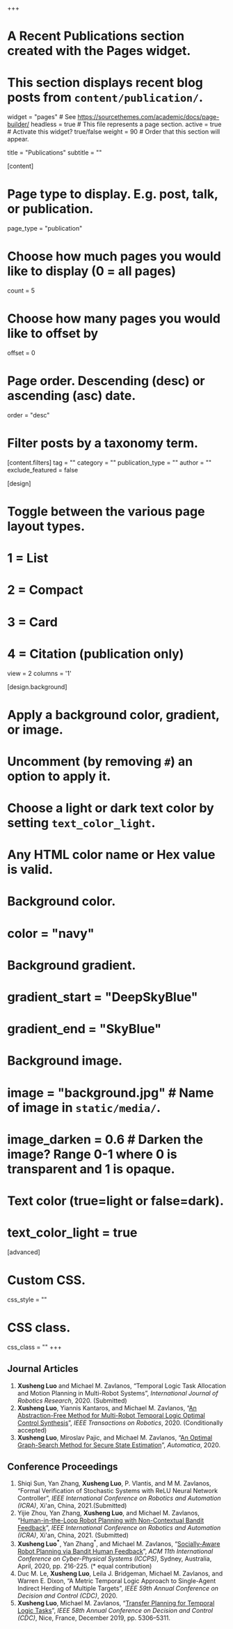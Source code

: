 +++
# A Recent Publications section created with the Pages widget.
# This section displays recent blog posts from `content/publication/`.

widget = "pages"  # See https://sourcethemes.com/academic/docs/page-builder/
headless = true  # This file represents a page section.
active = true  # Activate this widget? true/false
weight = 90  # Order that this section will appear.

title = "Publications"
subtitle = ""

  
[content]
  # Page type to display. E.g. post, talk, or publication.
  page_type = "publication"
  
  # Choose how much pages you would like to display (0 = all pages)
  count = 5
  
  # Choose how many pages you would like to offset by
  offset = 0

  # Page order. Descending (desc) or ascending (asc) date.
  order = "desc"

  # Filter posts by a taxonomy term.
  [content.filters]
    tag = ""
    category = ""
    publication_type = ""
    author = ""
    exclude_featured = false
  
[design]
  # Toggle between the various page layout types.
  #   1 = List
  #   2 = Compact
  #   3 = Card
  #   4 = Citation (publication only)
  view = 2
  columns = '1'
  
[design.background]
  # Apply a background color, gradient, or image.
  #   Uncomment (by removing `#`) an option to apply it.
  #   Choose a light or dark text color by setting `text_color_light`.
  #   Any HTML color name or Hex value is valid.
    
  # Background color.
  # color = "navy"
  
  # Background gradient.
  # gradient_start = "DeepSkyBlue"
  # gradient_end = "SkyBlue"
  
  # Background image.
  # image = "background.jpg"  # Name of image in `static/media/`.
  # image_darken = 0.6  # Darken the image? Range 0-1 where 0 is transparent and 1 is opaque.

  # Text color (true=light or false=dark).
  # text_color_light = true  
  
[advanced]
 # Custom CSS. 
 css_style = ""
 
 # CSS class.
 css_class = ""
+++

<!-- {{% callout note %}} -->
<!-- Quickly discover relevant content by [filtering publications](./publication/). -->
<!-- {{% /callout %}} -->

## Journal Articles

1. **Xusheng Luo**  and Michael M. Zavlanos, “Temporal Logic Task Allocation and Motion Planning in Multi-Robot Systems”, *International Journal of Robotics Research*, 2020. (Submitted)
2. **Xusheng Luo**, Yiannis Kantaros, and Michael M. Zavlanos, “[An Abstraction-Free Method for Multi-Robot Temporal Logic Optimal Control Synthesis](https://arxiv.org/pdf/1909.00526.pdf)”, *IEEE Transactions
on Robotics*, 2020. (Conditionally accepted)
3. **Xusheng Luo**, Miroslav Pajic, and Michael M. Zavlanos, “[An Optimal Graph-Search Method for Secure State Estimation](https://www.sciencedirect.com/science/article/pii/S0005109820305239)”, *Automatica*, 2020.

## Conference Proceedings
1. Shiqi Sun, Yan Zhang, **Xusheng Luo**, P. Vlantis, and M M. Zavlanos, “Formal Verification of Stochastic Systems with ReLU Neural Network Controller”, *IEEE International Conference on Robotics and Automation (ICRA)*, Xi'an, China, 2021.(Submitted) 
2. Yijie Zhou, Yan Zhang, **Xusheng Luo**, and Michael M. Zavlanos, “[Human-in-the-Loop Robot Planning with Non-Contextual Bandit Feedback](https://arxiv.org/pdf/2011.01793.pdf)”, *IEEE International Conference on Robotics and Automation (ICRA)*, Xi'an, China, 2021. (Submitted)
1. **Xusheng Luo<sup>\*</sup>**, Yan Zhang<sup>\*</sup>, and Michael M. Zavlanos, “[Socially-Aware Robot Planning via Bandit Human Feedback](https://ieeexplore.ieee.org/document/9095999?denied=)”, *ACM 11th International Conference on Cyber-Physical Systems (ICCPS)*, Sydney, Australia, April, 2020, pp. 216-225. (\* equal contribution)
2. Duc M. Le, **Xusheng Luo**, Leila J. Bridgeman, Michael M. Zavlanos, and Warren E. Dixon, “A Metric Temporal Logic Approach to Single-Agent Indirect Herding of Multiple Targets”, *IEEE 59th Annual Conference on Decision and Control (CDC)*, 2020.
3. **Xusheng Luo**, Michael M. Zavlanos, “[Transfer Planning for Temporal Logic Tasks](https://ieeexplore.ieee.org/document/9030087?denied=)”, *IEEE 58th Annual Conference on Decision and Control (CDC)*, Nice, France, December 2019, pp. 5306–5311.
